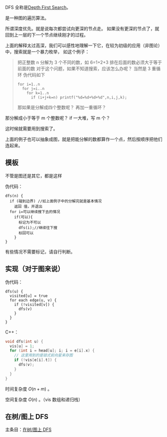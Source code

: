 DFS 全称是[Depth First Search](https://en.wikipedia.org/wiki/Depth-first_search)。

是一种图的遍历算法。

所谓深度优先。就是说每次都尝试向更深的节点走。
如果没有更深的节点了，就回到上一层的下一个节点继续刚才的过程。

上面的解释太过高深，我们可以感性地理解一下它，在较为初级的应用（非图论）中，搜索就是一个暴力枚举，
如这个例子：

> 把正整数 n 分解为 3 个不同的数，如 6=1+2+3 排在后面的数必须大于等于前面的数
> 对于这个问题，如果不知道搜索，应该怎么办呢？
> 当然是 3 重循环 伪代码如下
>
> ```text
> for i=1..n
>   for j=i..n
>     for k=1..n
>       if (i+j+k=n) printf("%d=%d+%d+%d",n,i,j,k);
> ```
>
> 那如果是分解成四个整数呢？
> 再加一重循环？

那分解成小于等于 m 个整数呢？
if 一大堆，写 m 个？

这时候就需要用到搜索了。

上面的例子也可以抽象成图，就是把能分解的数都算作一个点，然后按顺序把他们连起来。

## 模板

不管是图还是其它，都是这样

伪代码：

```text
dfs(n) {
  if (碰到边界) //如上面例子中的分解完就是基本情况
    返回 值，并退出
  for i=可以继续搜下去的情况
    if(可以){
      标记为不可以
      dfs(i);//继续往下搜
      标回可以
    }
}
```

有些情况不需要标记，请自行判断。

## 实现（对于图来说）

伪代码：

```text
dfs(u) {
  visited[u] = true
  for each edge(u, v) {
    if (!visited[v]) {
      dfs(v)
    }
  }
}
```

C++：

```c++
void dfs(int u) {
  vis[u] = 1;
  for (int i = head[u]; i; i = e[i].x) {
    // 这里用到的是链式前向星来存图
    if (!vis[e[i].t]) {
      dfs(v);
    }
  }
}
```

时间复杂度 $O(n + m)$ 。

空间复杂度 $O(n)$ 。（vis 数组和递归栈）

## 在树/图上 DFS

主条目：[在树/图上 DFS](/graph/traverse)
